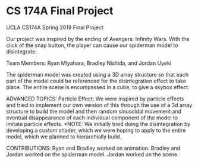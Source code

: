 # CS 174A Final Project

UCLA CS174A Spring 2019 Final Project

Our project was inspired by the ending of Avengers: Infinity Wars. With the click of the snap button, the player can cause our spiderman model to disintegrate.

Team Members: Ryan Miyahara, Bradley Nishida, and Jordan Uyeki

The spiderman model was created using a 3D array structure so that each part of the model could be referenced for the disintegration effect to take place. The entire scene is encompassed in a cube, to give a skybox effect.

ADVANCED TOPICS: Particle Effect: We were inspired by particle effects and tried to implement our own version of this through the use of a 3d array structure to build the model and then random sinusoidal movement and eventual disappearance of each individual component of the model to imitate particle effects.
*NOTE: We initially tried doing the disintegration by developing a custom shader, which we were hoping to apply to the entire model, which we planned to hierarchially build.

CONTRIBUTIONS: Ryan and Bradley worked on animation. Bradley and Jordan worked on the spiderman model. Jordan worked on the scene.